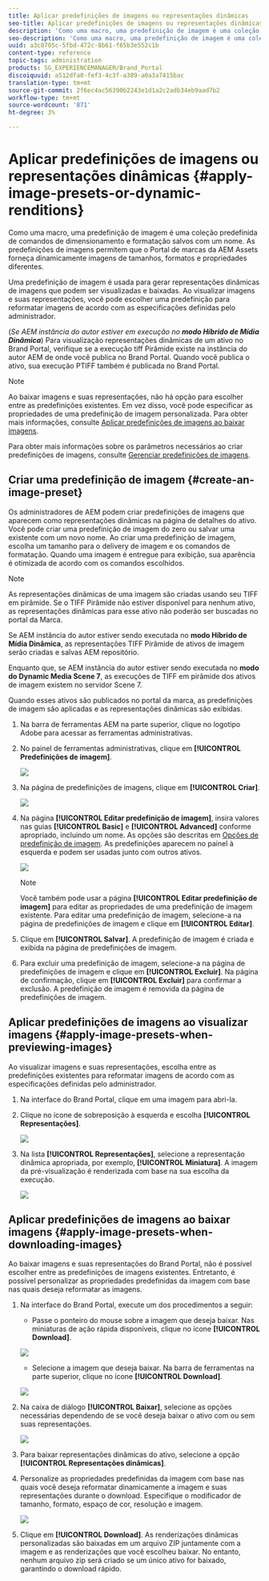```yaml
---
title: Aplicar predefinições de imagens ou representações dinâmicas
seo-title: Aplicar predefinições de imagens ou representações dinâmicas
description: 'Como uma macro, uma predefinição de imagem é uma coleção predefinida de comandos de dimensionamento e formatação salvos com um nome. As predefinições de imagens permitem que o Portal de marcas da AEM Assets forneça dinamicamente imagens de tamanhos, formatos e propriedades diferentes. '
seo-description: 'Como uma macro, uma predefinição de imagem é uma coleção predefinida de comandos de dimensionamento e formatação salvos com um nome. As predefinições de imagens permitem que o Portal de marcas da AEM Assets forneça dinamicamente imagens de tamanhos, formatos e propriedades diferentes. '
uuid: a3c8705c-5fbd-472c-8b61-f65b3e552c1b
content-type: reference
topic-tags: administration
products: SG_EXPERIENCEMANAGER/Brand_Portal
discoiquuid: a512dfa0-fef3-4c3f-a389-a0a3a7415bac
translation-type: tm+mt
source-git-commit: 2f6ec4ac56390b2243e1d1a2c2adb34eb9aad7b2
workflow-type: tm+mt
source-wordcount: '871'
ht-degree: 3%

---
```



# Aplicar predefinições de imagens ou representações dinâmicas {#apply-image-presets-or-dynamic-renditions}

Como uma macro, uma predefinição de imagem é uma coleção predefinida de comandos de dimensionamento e formatação salvos com um nome. As predefinições de imagens permitem que o Portal de marcas da AEM Assets forneça dinamicamente imagens de tamanhos, formatos e propriedades diferentes.

Uma predefinição de imagem é usada para gerar representações dinâmicas de imagens que podem ser visualizadas e baixadas. Ao visualizar imagens e suas representações, você pode escolher uma predefinição para reformatar imagens de acordo com as especificações definidas pelo administrador.

(*Se AEM instância do autor estiver em execução no **modo Híbrido de Mídia Dinâmica***) Para visualização representações dinâmicas de um ativo no Brand Portal, verifique se a execução tiff Pirâmide existe na instância do autor AEM de onde você publica no Brand Portal. Quando você publica o ativo, sua execução PTIFF também é publicada no Brand Portal.

>[!NOTE]
>
>Ao baixar imagens e suas representações, não há opção para escolher entre as predefinições existentes. Em vez disso, você pode especificar as propriedades de uma predefinição de imagem personalizada. Para obter mais informações, consulte [Aplicar predefinições de imagens ao baixar imagens](../using/brand-portal-image-presets.md#main-pars-text-1403412644).


Para obter mais informações sobre os parâmetros necessários ao criar predefinições de imagens, consulte [Gerenciar predefinições de imagens](https://docs.adobe.com/docs/en/AEM/6-0/administer/integration/dynamic-media/image-presets.html).

## Criar uma predefinição de imagem {#create-an-image-preset}

Os administradores de AEM podem criar predefinições de imagens que aparecem como representações dinâmicas na página de detalhes do ativo. Você pode criar uma predefinição de imagem do zero ou salvar uma existente com um novo nome. Ao criar uma predefinição de imagem, escolha um tamanho para o delivery de imagem e os comandos de formatação. Quando uma imagem é entregue para exibição, sua aparência é otimizada de acordo com os comandos escolhidos.

>[!NOTE]
>
>As representações dinâmicas de uma imagem são criadas usando seu TIFF em pirâmide. Se o TIFF Pirâmide não estiver disponível para nenhum ativo, as representações dinâmicas para esse ativo não poderão ser buscadas no portal da Marca.
>
>Se AEM instância do autor estiver sendo executada no **modo Híbrido de Mídia Dinâmica**, as representações TIFF Pirâmide de ativos de imagem serão criadas e salvas AEM repositório.
>
>Enquanto que, se AEM instância do autor estiver sendo executada no **modo do Dynamic Media Scene 7**, as execuções de TIFF em pirâmide dos ativos de imagem existem no servidor Scene 7.
>
>Quando esses ativos são publicados no portal da marca, as predefinições de imagem são aplicadas e as representações dinâmicas são exibidas.


1. Na barra de ferramentas AEM na parte superior, clique no logotipo Adobe para acessar as ferramentas administrativas.

1. No painel de ferramentas administrativas, clique em **[!UICONTROL Predefinições de imagem]**.

   ![](assets/admin-tools-panel-4.png)

1. Na página de predefinições de imagens, clique em **[!UICONTROL Criar]**.

   ![](assets/image_preset_homepage.png)

1. Na página **[!UICONTROL Editar predefinição de imagem]**, insira valores nas guias **[!UICONTROL Basic]** e **[!UICONTROL Advanced]** conforme apropriado, incluindo um nome. As opções são descritas em [Opções de predefinição de imagem](https://docs.adobe.com/docs/en/AEM/6-0/administer/integration/dynamic-media/image-presets.html#Image%20preset%20options). As predefinições aparecem no painel à esquerda e podem ser usadas junto com outros ativos.

   ![](assets/image_preset_create.png)

   >[!NOTE]
   >
   >Você também pode usar a página **[!UICONTROL Editar predefinição de imagem]** para editar as propriedades de uma predefinição de imagem existente. Para editar uma predefinição de imagem, selecione-a na página de predefinições de imagem e clique em **[!UICONTROL Editar]**.

1. Clique em **[!UICONTROL Salvar]**. A predefinição de imagem é criada e exibida na página de predefinições de imagem.
1. Para excluir uma predefinição de imagem, selecione-a na página de predefinições de imagem e clique em **[!UICONTROL Excluir]**. Na página de confirmação, clique em **[!UICONTROL Excluir]** para confirmar a exclusão. A predefinição de imagem é removida da página de predefinições de imagem.

## Aplicar predefinições de imagens ao visualizar imagens {#apply-image-presets-when-previewing-images}

Ao visualizar imagens e suas representações, escolha entre as predefinições existentes para reformatar imagens de acordo com as especificações definidas pelo administrador.

1. Na interface do Brand Portal, clique em uma imagem para abri-la.
1. Clique no ícone de sobreposição à esquerda e escolha **[!UICONTROL Representações]**.

   ![](assets/image-preset-previewrenditions.png)

1. Na lista **[!UICONTROL Representações]**, selecione a representação dinâmica apropriada, por exemplo, **[!UICONTROL Miniatura]**. A imagem da pré-visualização é renderizada com base na sua escolha da execução.

   ![](assets/image-preset-previewrenditionthumbnail.png)

## Aplicar predefinições de imagens ao baixar imagens {#apply-image-presets-when-downloading-images}

Ao baixar imagens e suas representações do Brand Portal, não é possível escolher entre as predefinições de imagens existentes. Entretanto, é possível personalizar as propriedades predefinidas da imagem com base nas quais deseja reformatar as imagens.

1. Na interface do Brand Portal, execute um dos procedimentos a seguir:

   * Passe o ponteiro do mouse sobre a imagem que deseja baixar. Nas miniaturas de ação rápida disponíveis, clique no ícone **[!UICONTROL Download]**.

   ![](assets/downloadsingleasset.png)

   * Selecione a imagem que deseja baixar. Na barra de ferramentas na parte superior, clique no ícone **[!UICONTROL Download]**.

   ![](assets/downloadassets.png)

1. Na caixa de diálogo **[!UICONTROL Baixar]**, selecione as opções necessárias dependendo de se você deseja baixar o ativo com ou sem suas representações.

   ![](assets/donload-assets-dialog.png)

1. Para baixar representações dinâmicas do ativo, selecione a opção **[!UICONTROL Representações dinâmicas]**.
1. Personalize as propriedades predefinidas da imagem com base nas quais você deseja reformatar dinamicamente a imagem e suas representações durante o download. Especifique o modificador de tamanho, formato, espaço de cor, resolução e imagem.

   ![](assets/dynamicrenditions.png)

1. Clique em **[!UICONTROL Download]**. As renderizações dinâmicas personalizadas são baixadas em um arquivo ZIP juntamente com a imagem e as renderizações que você escolheu baixar. No entanto, nenhum arquivo zip será criado se um único ativo for baixado, garantindo o download rápido.
